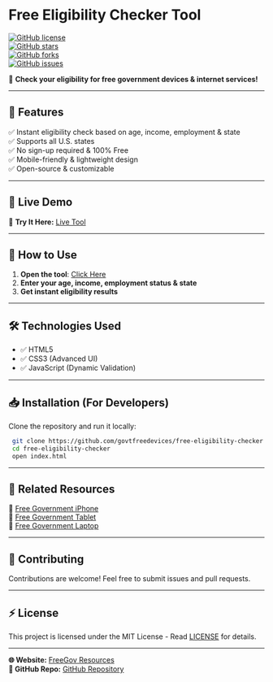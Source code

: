 # Free Eligibility Checker Tool  

[![GitHub license](https://img.shields.io/badge/license-MIT-blue.svg)](LICENSE)  
[![GitHub stars](https://img.shields.io/github/stars/govtfreedevices/free-eligibility-checker)](https://github.com/govtfreedevices/free-eligibility-checker/stargazers)  
[![GitHub forks](https://img.shields.io/github/forks/govtfreedevices/free-eligibility-checker)](https://github.com/govtfreedevices/free-eligibility-checker/network)  
[![GitHub issues](https://img.shields.io/github/issues/govtfreedevices/free-eligibility-checker)](https://github.com/govtfreedevices/free-eligibility-checker/issues)  

🔹 **Check your eligibility for free government devices & internet services!**

---

## 🌟 Features  
✅ Instant eligibility check based on age, income, employment & state  
✅ Supports all U.S. states  
✅ No sign-up required & 100% Free  
✅ Mobile-friendly & lightweight design  
✅ Open-source & customizable  

---

## 🚀 Live Demo  
🎯 **Try It Here:** [Live Tool](https://govtfreedevices.github.io/free-eligibility-checker/)  

---

## 📌 How to Use  
1. **Open the tool**: [Click Here](https://govtfreedevices.github.io/free-eligibility-checker/)  
2. **Enter your age, income, employment status & state**  
3. **Get instant eligibility results**  

---

## 🛠 Technologies Used  
- ✅ HTML5  
- ✅ CSS3 (Advanced UI)  
- ✅ JavaScript (Dynamic Validation)  

---

## 📥 Installation (For Developers)  
Clone the repository and run it locally:
```bash
 git clone https://github.com/govtfreedevices/free-eligibility-checker.git 
 cd free-eligibility-checker 
 open index.html
```

---

## 📢 Related Resources  
🔗 [Free Government iPhone](https://freegovresources.com/)  
🔗 [Free Government Tablet](https://freegovresources.com/free-tablet/)  
🔗 [Free Government Laptop](https://freegovresources.com/free-laptop/)  

---

## 🤝 Contributing  
Contributions are welcome! Feel free to submit issues and pull requests.

---

## ⚡ License  
This project is licensed under the MIT License - Read [LICENSE](LICENSE) for details.  

---  
**🌐 Website:** [FreeGov Resources](http://freegovresources.com/)  
**🐙 GitHub Repo:** [GitHub Repository](https://github.com/govtfreedevices/free-eligibility-checker)  

